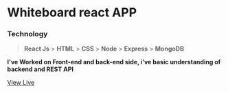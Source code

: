 # Whiteboard react APP

### Technology

> **React Js** > **HTML** > **CSS** > **Node** > **Express** > **MongoDB**

**I've Worked on Front-end and back-end side, i've basic understanding of backend and REST API**

[View Live](https://canvas-whiteboardapp.netlify.app/)
